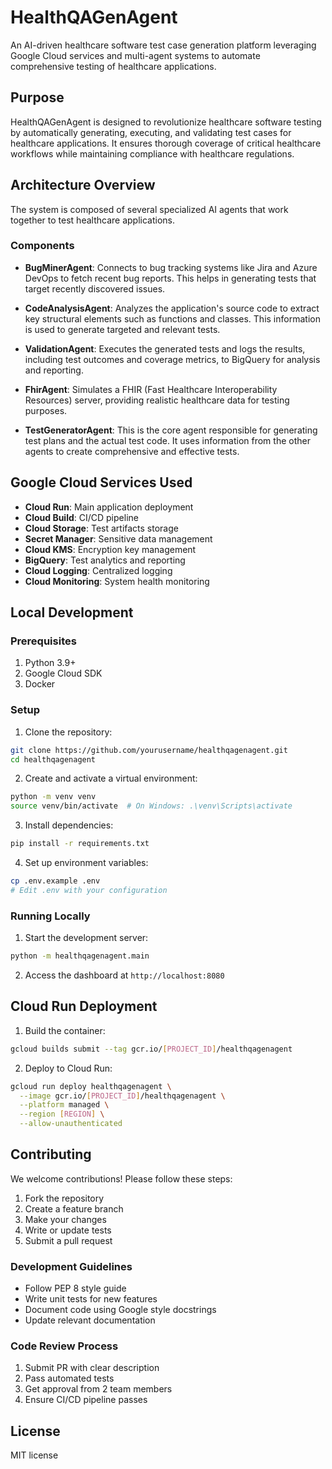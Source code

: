 # HealthQAGenAgent

An AI-driven healthcare software test case generation platform leveraging Google Cloud services and multi-agent systems to automate comprehensive testing of healthcare applications.

## Purpose

HealthQAGenAgent is designed to revolutionize healthcare software testing by automatically generating, executing, and validating test cases for healthcare applications. It ensures thorough coverage of critical healthcare workflows while maintaining compliance with healthcare regulations.

## Architecture Overview

The system is composed of several specialized AI agents that work together to test healthcare applications.

### Components

-   **BugMinerAgent**: Connects to bug tracking systems like Jira and Azure DevOps to fetch recent bug reports. This helps in generating tests that target recently discovered issues.

-   **CodeAnalysisAgent**: Analyzes the application's source code to extract key structural elements such as functions and classes. This information is used to generate targeted and relevant tests.

-   **ValidationAgent**: Executes the generated tests and logs the results, including test outcomes and coverage metrics, to BigQuery for analysis and reporting.

-   **FhirAgent**: Simulates a FHIR (Fast Healthcare Interoperability Resources) server, providing realistic healthcare data for testing purposes.

-   **TestGeneratorAgent**: This is the core agent responsible for generating test plans and the actual test code. It uses information from the other agents to create comprehensive and effective tests.

## Google Cloud Services Used

- **Cloud Run**: Main application deployment
- **Cloud Build**: CI/CD pipeline
- **Cloud Storage**: Test artifacts storage
- **Secret Manager**: Sensitive data management
- **Cloud KMS**: Encryption key management
- **BigQuery**: Test analytics and reporting
- **Cloud Logging**: Centralized logging
- **Cloud Monitoring**: System health monitoring

## Local Development

### Prerequisites

1. Python 3.9+
2. Google Cloud SDK
3. Docker

### Setup

1. Clone the repository:
```bash
git clone https://github.com/yourusername/healthqagenagent.git
cd healthqagenagent
```

2. Create and activate a virtual environment:
```bash
python -m venv venv
source venv/bin/activate  # On Windows: .\venv\Scripts\activate
```

3. Install dependencies:
```bash
pip install -r requirements.txt
```

4. Set up environment variables:
```bash
cp .env.example .env
# Edit .env with your configuration
```

### Running Locally

1. Start the development server:
```bash
python -m healthqagenagent.main
```

2. Access the dashboard at `http://localhost:8080`

## Cloud Run Deployment

1. Build the container:
```bash
gcloud builds submit --tag gcr.io/[PROJECT_ID]/healthqagenagent
```

2. Deploy to Cloud Run:
```bash
gcloud run deploy healthqagenagent \
  --image gcr.io/[PROJECT_ID]/healthqagenagent \
  --platform managed \
  --region [REGION] \
  --allow-unauthenticated
```

## Contributing

We welcome contributions! Please follow these steps:

1. Fork the repository
2. Create a feature branch
3. Make your changes
4. Write or update tests
5. Submit a pull request

### Development Guidelines

- Follow PEP 8 style guide
- Write unit tests for new features
- Document code using Google style docstrings
- Update relevant documentation

### Code Review Process

1. Submit PR with clear description
2. Pass automated tests
3. Get approval from 2 team members
4. Ensure CI/CD pipeline passes

## License

MIT license
